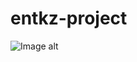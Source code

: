 # entkz-project
![Image alt](https://github.com/AndriiHensiruk/entkz-project/blob/master/DALL%C2%B7E%202025-04-18%2019.29.31%20-%20Modern%20and%20clean%20website%20design%20for%20an%20educational%20platform%20named%20ENT.KZ%2C%20inspired%20by%20Skyeng%2C%20Khan%20Academy%2C%20and%20UStudy.%20The%20layout%20features%20a%20header%20w.jpg)